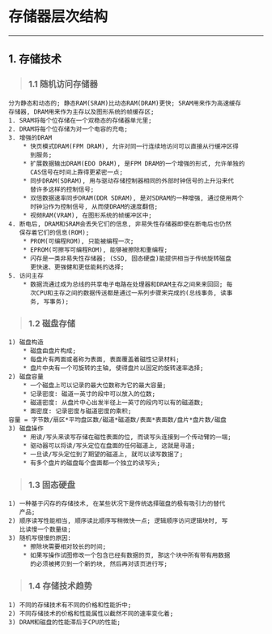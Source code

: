 # **存储器层次结构**
***


## **1. 存储技术**
> ### **1.1 随机访问存储器**
    分为静态和动态的; 静态RAM(SRAM)比动态RAM(DRAM)更快; SRAM用来作为高速缓存
    存储器, DRAM用来作为主存以及图形系统的帧缓存区;
    1. SRAM将每个位存储在一个双稳态的存储器单元里;
    2. DRAM将每个位存储为对一个电容的充电;
    3. 增强的DRAM
        * 快页模式DRAM(FPM DRAM), 允许对同一行连续地访问可以直接从行缓冲区得
          到服务;
        * 扩展数据输出DRAM(EDO DRAM), 是FPM DRAM的一个增强的形式, 允许单独的
          CAS信号在时间上靠得更紧密一点;
        * 同步DRAM(SDRAM), 用与驱动存储控制器相同的外部时钟信号的上升沿来代
          替许多这样的控制信号;
        * 双倍数据速率同步DRAM(DDR SDRAM), 是对SDRAM的一种增强, 通过使用两个
          时钟沿作为控制信号, 从而使DRAM的速度翻倍;
        * 视频RAM(VRAM), 在图形系统的帧缓冲区中;
    4. 断电后, DRAM和SRAM会丢失它们的信息, 非易失性存储器即使在断电后也仍然
       保存着它们的信息(ROM);
        * PROM(可编程ROM), 只能被编程一次;
        * EPROM(可擦写可编程ROM), 能够被擦除和重编程;
        * 闪存是一类非易失性存储器; (SSD, 固态硬盘)能提供相当于传统旋转磁盘
          更快速、更强健和更低能耗的选择;
    5. 访问主存
        * 数据流通过成为总线的共享电子电路在处理器和DRAM主存之间来来回回; 每
          次CPU和主存之间的数据传送都是通过一系列步骤来完成的(总线事务, 读事
          务, 写事务);

> ### **1.2 磁盘存储**
    1) 磁盘构造
        * 磁盘由盘片构成;
        * 每盘片有两面或者称为表面, 表面覆盖着磁性记录材料;
        * 盘片中央有一个可旋转的主轴, 使得盘片以固定的旋转速率选择;
    2) 磁盘容量
        * 一个磁盘上可以记录的最大位数称为它的最大容量;
        * 记录密度: 磁道一英寸的段中可以放入的位数;
        * 磁道密度: 从盘片中心出发半径上一英寸的段内可以有的磁道数;
        * 面密度: 记录密度与磁道密度的乘积;
    容量 = 字节数/扇区*平均盘区数/磁道*磁道数/表面*表面数/盘片*盘片数/磁盘
    3) 磁盘操作
        * 用读/写头来读写存储在磁性表面的位, 而读写头连接到一个传动臂的一端;
        * 驱动器可以将读/写头定位在盘面的任何磁道上, 这就是寻道;
        * 一旦读/写头定位到了期望的磁道上, 就可以读写数据了;
        * 有多个盘片的磁盘每个盘面都一个独立的读写头;

> ### **1.3 固态硬盘**
    1) 一种基于闪存的存储技术, 在某些状况下是传统选择磁盘的极有吸引力的替代
       产品;
    2) 顺序读写性能相当, 顺序读比顺序写稍微快一点; 逻辑顺序访问逻辑块时, 写
       比读慢一个数量级;
    3) 随机写很慢的原因:
        * 擦除块需要相对较长的时间;
        * 如果写操作试图修改一个包含已经有数据的页, 那这个块中所有带有用数据
          的必须被拷贝到一个新的块, 然后再对该页进行写;

> ### **1.4 存储技术趋势**
    1) 不同的存储技术有不同的价格和性能折中;
    2) 不同存储技术的价格和性能属性以截然不同的速率变化着;
    3) DRAM和磁盘的性能滞后于CPU的性能;
